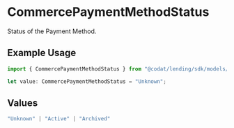 # CommercePaymentMethodStatus

Status of the Payment Method.

## Example Usage

```typescript
import { CommercePaymentMethodStatus } from "@codat/lending/sdk/models/shared";

let value: CommercePaymentMethodStatus = "Unknown";
```

## Values

```typescript
"Unknown" | "Active" | "Archived"
```